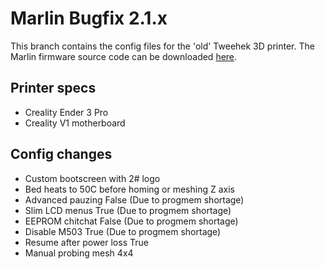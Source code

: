 # Marlin Bugfix 2.1.x
This branch contains the config files for the 'old' Tweehek 3D printer. The Marlin firmware source code can be downloaded [here](https://github.com/MarlinFirmware/Marlin/tree/bugfix-2.1.x).

## Printer specs
- Creality Ender 3 Pro
- Creality V1 motherboard

## Config changes
- Custom bootscreen with 2# logo
- Bed heats to 50C before homing or meshing Z axis
- Advanced pauzing False (Due to progmem shortage)
- Slim LCD menus True (Due to progmem shortage)
- EEPROM chitchat False (Due to progmem shortage)
- Disable M503 True (Due to progmem shortage)
- Resume after power loss True
- Manual probing mesh 4x4
